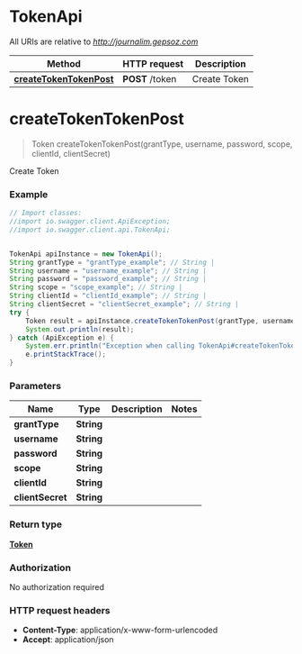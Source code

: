 # TokenApi

All URIs are relative to *http://journalim.gepsoz.com*

Method | HTTP request | Description
------------- | ------------- | -------------
[**createTokenTokenPost**](TokenApi.md#createTokenTokenPost) | **POST** /token | Create Token

<a name="createTokenTokenPost"></a>
# **createTokenTokenPost**
> Token createTokenTokenPost(grantType, username, password, scope, clientId, clientSecret)

Create Token

### Example
```java
// Import classes:
//import io.swagger.client.ApiException;
//import io.swagger.client.api.TokenApi;


TokenApi apiInstance = new TokenApi();
String grantType = "grantType_example"; // String | 
String username = "username_example"; // String | 
String password = "password_example"; // String | 
String scope = "scope_example"; // String | 
String clientId = "clientId_example"; // String | 
String clientSecret = "clientSecret_example"; // String | 
try {
    Token result = apiInstance.createTokenTokenPost(grantType, username, password, scope, clientId, clientSecret);
    System.out.println(result);
} catch (ApiException e) {
    System.err.println("Exception when calling TokenApi#createTokenTokenPost");
    e.printStackTrace();
}
```

### Parameters

Name | Type | Description  | Notes
------------- | ------------- | ------------- | -------------
 **grantType** | **String**|  |
 **username** | **String**|  |
 **password** | **String**|  |
 **scope** | **String**|  |
 **clientId** | **String**|  |
 **clientSecret** | **String**|  |

### Return type

[**Token**](Token.md)

### Authorization

No authorization required

### HTTP request headers

 - **Content-Type**: application/x-www-form-urlencoded
 - **Accept**: application/json

